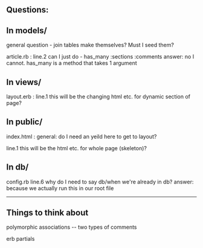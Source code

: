 ## Questions:

## In models/
general question - join tables make themselves? Must I seed them?

article.rb :
line.2 can I just do  -  has_many :sections :comments
answer: no I cannot. has_many is a method that takes 1 argument

## In views/

layout.erb : 
line.1 this will be the changing html etc. for dynamic section of page?

## In public/

index.html :
general: do I need an yeild here to get to layout?

line.1 this will be the html etc. for whole page (skeleton)?

## In db/

config.rb
line.6 why do I need to say db/when we're already in db?
answer: because we actually run this in our root file

---
## Things to think about

polymorphic associations -- two types of comments

erb partials

